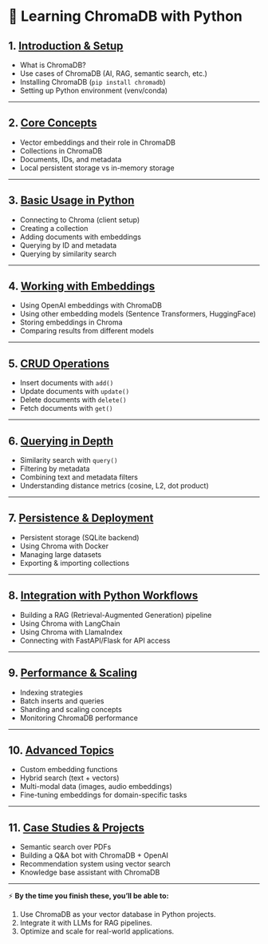 # 📝 **Learning ChromaDB with Python**

## 1. [**Introduction & Setup**](#)

* What is ChromaDB?
* Use cases of ChromaDB (AI, RAG, semantic search, etc.)
* Installing ChromaDB (`pip install chromadb`)
* Setting up Python environment (venv/conda)

---

## 2. [**Core Concepts**](#)

* Vector embeddings and their role in ChromaDB
* Collections in ChromaDB
* Documents, IDs, and metadata
* Local persistent storage vs in-memory storage

---

## 3. [**Basic Usage in Python**](#)

* Connecting to Chroma (client setup)
* Creating a collection
* Adding documents with embeddings
* Querying by ID and metadata
* Querying by similarity search

---

## 4. [**Working with Embeddings**](#)

* Using OpenAI embeddings with ChromaDB
* Using other embedding models (Sentence Transformers, HuggingFace)
* Storing embeddings in Chroma
* Comparing results from different models

---

## 5. [**CRUD Operations**](#)

* Insert documents with `add()`
* Update documents with `update()`
* Delete documents with `delete()`
* Fetch documents with `get()`

---

## 6. [**Querying in Depth**](#)

* Similarity search with `query()`
* Filtering by metadata
* Combining text and metadata filters
* Understanding distance metrics (cosine, L2, dot product)

---

## 7. [**Persistence & Deployment**](#)

* Persistent storage (SQLite backend)
* Using Chroma with Docker
* Managing large datasets
* Exporting & importing collections

---

## 8. [**Integration with Python Workflows**](#)

* Building a RAG (Retrieval-Augmented Generation) pipeline
* Using Chroma with LangChain
* Using Chroma with LlamaIndex
* Connecting with FastAPI/Flask for API access

---

## 9. [**Performance & Scaling**](#)

* Indexing strategies
* Batch inserts and queries
* Sharding and scaling concepts
* Monitoring ChromaDB performance

---

## 10. [**Advanced Topics**](#)

* Custom embedding functions
* Hybrid search (text + vectors)
* Multi-modal data (images, audio embeddings)
* Fine-tuning embeddings for domain-specific tasks

---

## 11. [**Case Studies & Projects**](#)

* Semantic search over PDFs
* Building a Q\&A bot with ChromaDB + OpenAI
* Recommendation system using vector search
* Knowledge base assistant with ChromaDB

---

⚡ **By the time you finish these, you’ll be able to:**

1. Use ChromaDB as your vector database in Python projects.
2. Integrate it with LLMs for RAG pipelines.
3. Optimize and scale for real-world applications.


